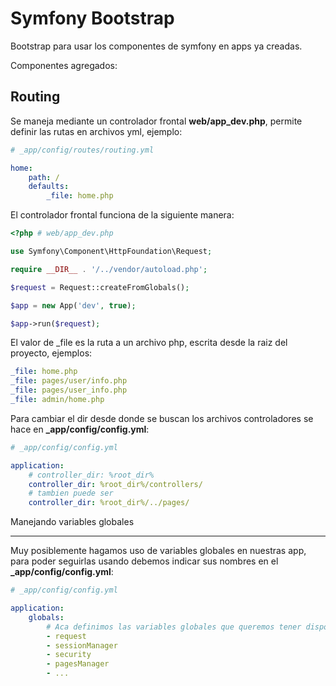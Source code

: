 Symfony Bootstrap
=================

Bootstrap para usar los componentes de symfony en apps ya creadas.

Componentes agregados:

Routing
------

Se maneja mediante un controlador frontal **web/app_dev.php**, permite definir las rutas en archivos yml, ejemplo:

```yml
# _app/config/routes/routing.yml

home:
    path: /
    defaults:
        _file: home.php
```

El controlador frontal funciona de la siguiente manera:

```php
<?php # web/app_dev.php

use Symfony\Component\HttpFoundation\Request;

require __DIR__ . '/../vendor/autoload.php';

$request = Request::createFromGlobals();

$app = new App('dev', true);

$app->run($request);
```

El valor de _file es la ruta a un archivo php, escrita desde la raiz del proyecto, ejemplos:

```yml
_file: home.php
_file: pages/user/info.php
_file: pages/user_info.php
_file: admin/home.php
```

Para cambiar el dir desde donde se buscan los archivos controladores se hace en **_app/config/config.yml**:

```yml
# _app/config/config.yml

application:
    # controller_dir: %root_dir%
    controller_dir: %root_dir%/controllers/
    # tambien puede ser
    controller_dir: %root_dir%/../pages/
```

Manejando variables globales
__________

Muy posiblemente hagamos uso de variables globales en nuestras app, para poder seguirlas usando debemos indicar sus nombres en el **_app/config/config.yml**:

```yml
# _app/config/config.yml

application:
    globals: 
        # Aca definimos las variables globales que queremos tener disponibles en los controladores.
        - request
        - sessionManager
        - security
        - pagesManager
        - ...
```
